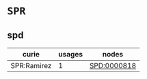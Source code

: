 # `SPR`

## spd

| curie       |   usages | nodes                                             |
|-------------|----------|---------------------------------------------------|
| SPR:Ramirez |        1 | [SPD:0000818](https://bioregistry.io/SPD:0000818) |

